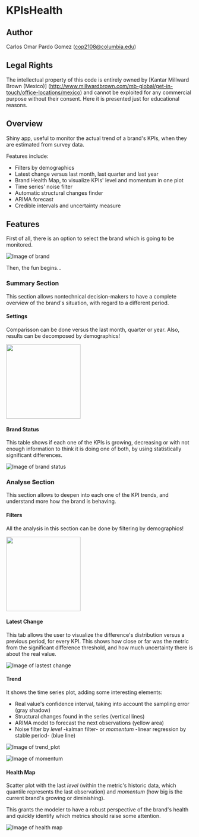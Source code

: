 # KPIsHealth

## Author

Carlos Omar Pardo Gomez (cop2108@columbia.edu)

## Legal Rights

The intellectual property of this code is entirely owned by [Kantar Millward Brown (Mexico)] (http://www.millwardbrown.com/mb-global/get-in-touch/office-locations/mexico) and cannot be exploited for any commercial purpose without their consent. Here it is presented just for educational reasons.

## Overview

Shiny app, useful to monitor the actual trend of a brand's KPIs, when they are estimated from survey data.

Features include:
- Filters by demographics
- Latest change versus last month, last quarter and last year
- Brand Health Map, to visualize KPIs' level and momentum in one plot
- Time series' noise filter
- Automatic structural changes finder
- ARIMA forecast
- Credible intervals and uncertainty measure

## Features

First of all, there is an option to select the brand which is going to be monitored.

![Image of brand](https://github.com/opardo/KPIsHealth/blob/master/KPIsHealth/images/brand.png)

Then, the fun begins...

### Summary Section

This section allows nontechnical decision-makers to have a complete overview of the brand's situation, with regard to a different period.

#### Settings

Comparisson can be done versus the last month, quarter or year. Also, results can be decomposed by demographics!

<img src="https://github.com/opardo/KPIsHealth/blob/master/KPIsHealth/images/summary_settings.png" width="200">

#### Brand Status

This table shows if each one of the KPIs is growing, decreasing or with not enough information to think it is doing one of both, by using statistically significant differences.

![Image of brand status](https://github.com/opardo/KPIsHealth/blob/master/KPIsHealth/images/brand_status.png)

### Analyse Section

This section allows to deepen into each one of the KPI trends, and understand more how the brand is behaving.

#### Filters

All the analysis in this section can be done by filtering by demographics!

<img src="https://github.com/opardo/KPIsHealth/blob/master/KPIsHealth/images/filters.png" width="200">

#### Latest Change

This tab allows the user to visualize the difference's distribution versus a previous period, for every KPI. This shows how close or far was the metric from the significant difference threshold, and how much uncertainty there is about the real value.

![Image of lastest change](https://github.com/opardo/KPIsHealth/blob/master/KPIsHealth/images/latest_change.png)

#### Trend

It shows the time series plot, adding some interesting elements:

- Real value's confidence interval, taking into account the sampling error (gray shadow)
- Structural changes found in the series (vertical lines)
- ARIMA model to forecast the next observations (yellow area)
- Noise filter by _level_ -kalman filter- or _momentum_ -linear regression by stable period- (blue line)

![Image of trend_plot](https://github.com/opardo/KPIsHealth/blob/master/KPIsHealth/images/trend_plot.png)

![Image of momentum](https://github.com/opardo/KPIsHealth/blob/master/KPIsHealth/images/momentum.png)


#### Health Map

Scatter plot with the last _level_ (within the metric's historic data, which quantile represents the last observation) and _momentum_ (how big is the current brand's growing or diminishing).

This grants the modeler to have a robust perspective of the brand's health and quickly identify which metrics should raise some attention.

![Image of health map](https://github.com/opardo/KPIsHealth/blob/master/KPIsHealth/images/brand_health_map.png)


